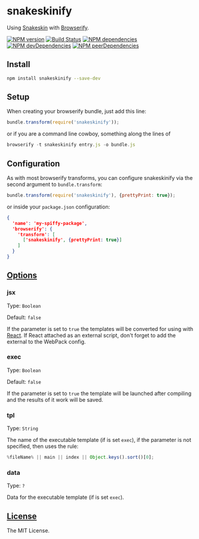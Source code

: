 snakeskinify
================

Using [Snakeskin](https://github.com/SnakeskinTpl/Snakeskin) with [Browserify](http://browserify.org).

[![NPM version](http://img.shields.io/npm/v/snakeskinify.svg?style=flat)](http://badge.fury.io/js/snakeskinify)
[![Build Status](http://img.shields.io/travis/SnakeskinTpl/snakeskinify.svg?style=flat&branch=master)](https://travis-ci.org/SnakeskinTpl/snakeskinify)
[![NPM dependencies](http://img.shields.io/david/SnakeskinTpl/snakeskinify.svg?style=flat)](https://david-dm.org/SnakeskinTpl/snakeskinify)
[![NPM devDependencies](http://img.shields.io/david/dev/SnakeskinTpl/snakeskinify.svg?style=flat)](https://david-dm.org/SnakeskinTpl/snakeskinify#info=devDependencies&view=table)
[![NPM peerDependencies](https://david-dm.org/SnakeskinTpl/snakeskinify/peer-status.svg)](https://david-dm.org/SnakeskinTpl/snakeskinify#info=peerDependencies)

## Install

```bash
npm install snakeskinify --save-dev
```

## Setup

When creating your browserify bundle, just add this line:

```js
bundle.transform(require('snakeskinify'));
```

or if you are a command line cowboy, something along the lines of

```js
browserify -t snakeskinify entry.js -o bundle.js
```

## Configuration

As with most browserify transforms, you can configure snakeskinify via the second argument to `bundle.transform`:

```js
bundle.transform(require('snakeskinify'), {prettyPrint: true});
```

or inside your `package.json` configuration:

```json
{
  'name': 'my-spiffy-package',
  'browserify': {
    'transform': [
      ['snakeskinify', {prettyPrint: true}]
    ]
  }
}
```

## [Options](http://snakeskintpl.github.io/docs/api.html#compile--opt_params)
### jsx

Type: `Boolean`

Default: `false`

If the parameter is set to `true` the templates will be converted for using with [React](https://facebook.github.io/react/index.html).
If React attached as an external script, don't forget to add the external to the WebPack config.

### exec

Type: `Boolean`

Default: `false`

If the parameter is set to `true` the template will be launched after compiling and the results of it work will be saved.

### tpl

Type: `String`

The name of the executable template (if is set `exec`), if the parameter is not specified, then uses the rule:

```js
%fileName% || main || index || Object.keys().sort()[0];
```

### data

Type: `?`

Data for the executable template (if is set `exec`).

## [License](https://github.com/SnakeskinTpl/snakeskinify/blob/master/LICENSE)

The MIT License.
